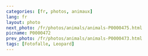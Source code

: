 ```yaml
---
categories: [fr, photos, animaux]
lang: fr
layout: photo
next_photo: /fr/photos/animals/animals-P0000475.html
picname: P0000472
prev_photo: /fr/photos/animals/animals-P0000473.html
tags: [Fotofalle, Leopard]
---
```

